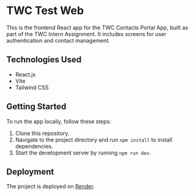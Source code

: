 # TWC Test Web

This is the frontend React app for the TWC Contacts Portal App, built as part of the TWC Intern Assignment. It includes screens for user authentication and contact management.

## Technologies Used

- React.js
- Vite
- Tailwind CSS

## Getting Started

To run the app locally, follow these steps:

1. Clone this repository.
2. Navigate to the project directory and run `npm install` to install dependencies.
3. Start the development server by running `npm run dev`.


## Deployment
The project is deployed on [Render](https://twc-intern-assignment-deployed.onrender.com). 


